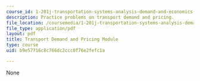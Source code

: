 ```yaml
---
course_id: 1-201j-transportation-systems-analysis-demand-and-economics-fall-2008
description: Practice problems on transport demand and pricing.
file_location: /coursemedia/1-201j-transportation-systems-analysis-demand-and-economics-fall-2008/b9e57716c8c766dc2ccc0f76e2fefc1a_MIT1_201JF08_pricing_prob.pdf
file_type: application/pdf
layout: pdf
title: Transport Demand and Pricing Module
type: course
uid: b9e57716c8c766dc2ccc0f76e2fefc1a

---
```

None